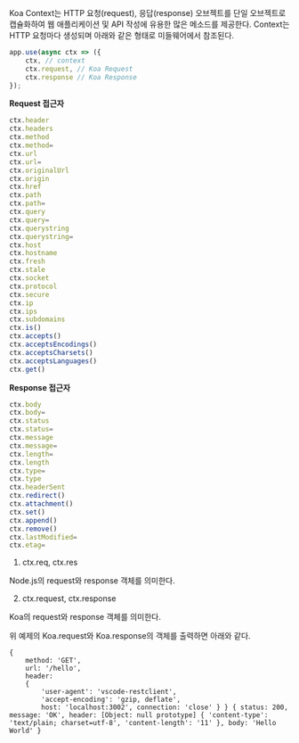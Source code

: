 
Koa Context는 HTTP 요청(request), 응답(response) 오브젝트를 단일 오브젝트로 캡슐화하여 웹 애플리케이션 및 API 작성에 유용한 많은 메소드를 제공한다. Context는 HTTP 요청마다 생성되며 아래와 같은 형태로 미들웨어에서 참조된다.

```js
app.use(async ctx => ({ 
	ctx, // context 
	ctx.request, // Koa Request
	ctx.response // Koa Response 
});
```


**Request 접근자**
```js
ctx.header 
ctx.headers 
ctx.method 
ctx.method= 
ctx.url 
ctx.url= 
ctx.originalUrl 
ctx.origin
ctx.href
ctx.path
ctx.path= 
ctx.query 
ctx.query= 
ctx.querystring
ctx.querystring= 
ctx.host 
ctx.hostname
ctx.fresh 
ctx.stale 
ctx.socket
ctx.protocol
ctx.secure 
ctx.ip 
ctx.ips
ctx.subdomains
ctx.is() 
ctx.accepts()
ctx.acceptsEncodings()
ctx.acceptsCharsets()
ctx.acceptsLanguages()
ctx.get()
```


**Response 접근자**

```js
ctx.body 
ctx.body= 
ctx.status 
ctx.status= 
ctx.message 
ctx.message= 
ctx.length= 
ctx.length 
ctx.type= 
ctx.type 
ctx.headerSent 
ctx.redirect() 
ctx.attachment() 
ctx.set() 
ctx.append()
ctx.remove() 
ctx.lastModified= 
ctx.etag=
```


1. ctx.req, ctx.res

Node.js의 request와 response 객체를 의미한다.

2. ctx.request, ctx.response

Koa의 request와 response 객체를 의미한다.

위 예제의 Koa.request와 Koa.response의 객체를 출력하면 아래와 같다.
```
{ 
	method: 'GET', 
	url: '/hello',
	header:
	{ 
		'user-agent': 'vscode-restclient',
		'accept-encoding': 'gzip, deflate',
		host: 'localhost:3002', connection: 'close' } } { status: 200, message: 'OK', header: [Object: null prototype] { 'content-type': 'text/plain; charset=utf-8', 'content-length': '11' }, body: 'Hello World' }
```

